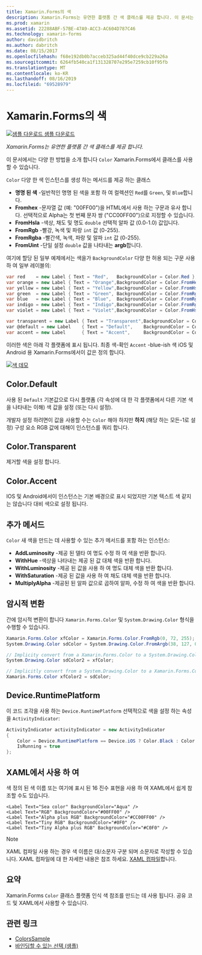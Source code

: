 ```yaml
---
title: Xamarin.Forms의 색
description: Xamarin.Forms는 유연한 플랫폼 간 색 클래스를 제공 합니다. 이 문서는 Color class를 사용 하는 방법을 제공 하는 기능을 설명 합니다.
ms.prod: xamarin
ms.assetid: 22288ABF-57BE-47A9-ACC3-AC604D787C46
ms.technology: xamarin-forms
author: davidbritch
ms.author: dabritch
ms.date: 08/15/2017
ms.openlocfilehash: f68e192db0b7acceb325ad44f40dce9cb229a26a
ms.sourcegitcommit: 6264fb540ca1f131328707e295e7259cb10f95fb
ms.translationtype: MT
ms.contentlocale: ko-KR
ms.lasthandoff: 08/16/2019
ms.locfileid: "69528979"
---
```

# <a name="colors-in-xamarinforms"></a>Xamarin.Forms의 색

[![샘플 다운로드](~/media/shared/download.png) 샘플 다운로드](https://docs.microsoft.com/samples/xamarin/xamarin-forms-samples/workingwithcolors)

_Xamarin.Forms는 유연한 플랫폼 간 색 클래스를 제공 합니다._

이 문서에서는 다양 한 방법을 소개 합니다 `Color` Xamarin.Forms에서 클래스를 사용할 수 있습니다.

`Color` 다양 한 색 인스턴스를 생성 하는 메서드를 제공 하는 클래스

- **명명 된 색** -일반적인 명명 된 색을 포함 하 여 컬렉션인 `Red`를 `Green`, 및 `Blue`합니다.
- **Fromhex** -문자열 값 (예: "00FF00")을 HTML에서 사용 하는 구문과 유사 합니다. 선택적으로 Alpha는 첫 번째 문자 쌍 ("CC00FF00")으로 지정할 수 있습니다.
- **FromHsla** -색상, 채도 및 명도 `double` 선택적 알파 값 (0.0-1.0) 값입니다.
- **FromRgb** -빨강, 녹색 및 파랑 `int` 값 (0-255).
- **FromRgba** -빨간색, 녹색, 파랑 및 알파 `int` 값 (0-255).
- **FromUint** -단일 설정 `double` 값을 나타내는 **argb**합니다.

여기에 할당 된 일부 예제에서는 색을가 `BackgroundColor` 다양 한 허용 되는 구문 사용 하 여 일부 레이블의:

```csharp
var red    = new Label { Text = "Red",   BackgroundColor = Color.Red };
var orange = new Label { Text = "Orange",BackgroundColor = Color.FromHex("FF6A00") };
var yellow = new Label { Text = "Yellow",BackgroundColor = Color.FromHsla(0.167, 1.0, 0.5, 1.0) };
var green  = new Label { Text = "Green", BackgroundColor = Color.FromRgb (38, 127, 0) };
var blue   = new Label { Text = "Blue",  BackgroundColor = Color.FromRgba(0, 38, 255, 255) };
var indigo = new Label { Text = "Indigo",BackgroundColor = Color.FromRgb (0, 72, 255) };
var violet = new Label { Text = "Violet",BackgroundColor = Color.FromHsla(0.82, 1, 0.25, 1) };

var transparent = new Label { Text = "Transparent",BackgroundColor = Color.Transparent };
var @default = new Label    { Text = "Default",    BackgroundColor = Color.Default };
var accent = new Label      { Text = "Accent",     BackgroundColor = Color.Accent };
```

이러한 색은 아래 각 플랫폼에 표시 됩니다. 최종 색-확인 `Accent` -blue-ish 색 iOS 및 Android 용 Xamarin.Forms에서이 값은 정의 합니다.

 [![색 데모](colors-images/colors-sml.png "색 데모")](colors-images/colors.png#lightbox "색 데모")

## <a name="colordefault"></a>Color.Default

사용 된 `Default` 기본값으로 다시 플랫폼 (각 속성에 대 한 각 플랫폼에서 다른 기본 색을 나타내는 이해) 색 값을 설정 (또는 다시 설정).

개발자 설정 하려면이 값을 사용할 수는 `Color` 해야 하지만 **하지** (해당 하는 모든-1로 설정) 구성 요소 RGB 값에 대해이 인스턴스를 쿼리 합니다.

## <a name="colortransparent"></a>Color.Transparent

제거할 색을 설정 합니다.

## <a name="coloraccent"></a>Color.Accent

IOS 및 Android에서이 인스턴스는 기본 배경으로 표시 되었지만 기본 텍스트 색 같지는 않습니다 대비 색으로 설정 됩니다.

## <a name="additional-methods"></a>추가 메서드

`Color` 새 색을 만드는 데 사용할 수 있는 추가 메서드를 포함 하는 인스턴스:

- **AddLuminosity** -제공 된 델타 여 명도 수정 하 여 색을 반환 합니다.
- **WithHue** -색상을 나타내는 제공 된 값 대체 색을 반환 합니다.
- **WithLuminosity** -제공 된 값을 사용 하 여 명도 대체 색을 반환 합니다.
- **WithSaturation** -제공 된 값을 사용 하 여 채도 대체 색을 반환 합니다.
- **MultiplyAlpha** -제공된 된 알파 값으로 곱하여 알파, 수정 하 여 색을 반환 합니다.

## <a name="implicit-conversions"></a>암시적 변환

간에 암시적 변환이 합니다 `Xamarin.Forms.Color` 및 `System.Drawing.Color` 형식을 수행할 수 있습니다.

```csharp
Xamarin.Forms.Color xfColor = Xamarin.Forms.Color.FromRgb(0, 72, 255);
System.Drawing.Color sdColor = System.Drawing.Color.FromArgb(38, 127, 0);

// Implicity convert from a Xamarin.Forms.Color to a System.Drawing.Color
System.Drawing.Color sdColor2 = xfColor;

// Implicitly convert from a System.Drawing.Color to a Xamarin.Forms.Color
Xamarin.Forms.Color xfColor2 = sdColor;
```

## <a name="deviceruntimeplatform"></a>Device.RuntimePlatform

이 코드 조각을 사용 하는 `Device.RuntimePlatform` 선택적으로 색을 설정 하는 속성을 `ActivityIndicator`:

```csharp
ActivityIndicator activityIndicator = new ActivityIndicator
{
    Color = Device.RuntimePlatform == Device.iOS ? Color.Black : Color.Default,
    IsRunning = true
};
```

## <a name="using-from-xaml"></a>XAML에서 사용 하 여

색 정의 된 색 이름 또는 여기에 표시 된 16 진수 표현을 사용 하 여 XAML에서 쉽게 참조할 수도 있습니다.

```xaml
<Label Text="Sea color" BackgroundColor="Aqua" />
<Label Text="RGB" BackgroundColor="#00FF00" />
<Label Text="Alpha plus RGB" BackgroundColor="#CC00FF00" />
<Label Text="Tiny RGB" BackgroundColor="#0F0" />
<Label Text="Tiny Alpha plus RGB" BackgroundColor="#C0F0" />
```

> [!NOTE]
> XAML 컴파일 사용 하는 경우 색 이름은 대/소문자 구분 되며 소문자로 작성할 수 있습니다. XAML 컴파일에 대 한 자세한 내용은 참조 하세요. [XAML 컴파일](~/xamarin-forms/xaml/xamlc.md)합니다.

## <a name="summary"></a>요약

Xamarin.Forms `Color` 클래스 플랫폼 인식 색 참조를 만드는 데 사용 됩니다. 공유 코드 및 XAML에서 사용할 수 있습니다.


## <a name="related-links"></a>관련 링크

- [ColorsSample](https://docs.microsoft.com/samples/xamarin/xamarin-forms-samples/workingwithcolors)
- [바인딩할 수 있는 선택 (샘플)](https://docs.microsoft.com/samples/xamarin/xamarin-forms-samples/userinterface-bindablepicker)
